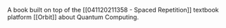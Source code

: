 A book built on top of the [[041120211358 - Spaced Repetition]] textbook platform [[Orbit]] about Quantum Computing. 